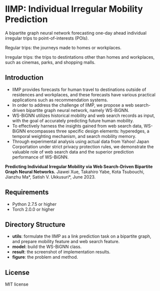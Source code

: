 # IIMP: Individual Irregular Mobility Prediction
A bipartite graph neural network forecasting one-day ahead individual irregular trips to point-of-interests (POIs).

Regular trips: the journeys made to homes or workplaces.

Irregular trips: the trips to destintations other than homes and workplaces, such as cinemas, parks, and shopping malls.

## Introduction

* IIMP provides forecasts for human travel to destinations outside of residences and workplaces, and these forecasts have various practical applications such as recommendation systems.
* In order to address the challenge of IIMP, we propose a web search-driven bipartite graph neural network, namely WS-BiGNN.
* WS-BiGNN utilizes historical mobility and web search records as input, with the goal of accurately predicting future human mobility.
* To effectively harness the insights gained from web search data, WS-BiGNN encompasses three specific design elements: hyperedges, a temporal weighting mechanism, and search mobility memory.
* Through experimental analysis using actual data from Yahoo! Japan Corportation under strict privacy protection rules, we demonstrate the valuable role of web search data and the superior prediction performance of WS-BiGNN.


**Predicting Individual Irregular Mobility via Web Search-Driven Bipartite Graph Neural Networks.**
Jiawei Xue, Takahiro Yabe, Kota Tsubouchi, Jianzhu Ma\*, Satish V. Ukkusuri\*, June 2023.

## Requirements
* Python 2.7.5 or higher
* Torch 2.0.0 or higher 

## Directory Structure
* **utils**: formulate the IIMP as a link prediction task on a bipartite graph, and prepare mobility feature and web search feature.  
* **model**: build the WS-BiGNN class.
* **result**: the screenshot of implementation results.
* **figure**: the problem and method.

## License
MIT license
